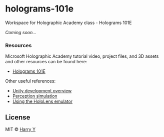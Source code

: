 ﻿# holograms-101e
Workspace for Holographic Academy class - Holograms 101E


_Coming soon..._


### Resources

Microsoft Holographic Academy tutorial video, project files, and 3D assets and other resources can be found here:

* [Holograms 101E](https://developer.microsoft.com/en-us/windows/holographic/holograms_101e)

Other useful references:

* [Unity development overview](https://developer.microsoft.com/en-us/windows/holographic/unity_development_overview)
* [Perception simulation](https://developer.microsoft.com/en-us/windows/holographic/perception_simulation)
* [Using the HoloLens emulator](https://developer.microsoft.com/en-us/windows/holographic/using_the_hololens_emulator)



## License

MIT © [Harry Y](https://github.com/holoacademy)
